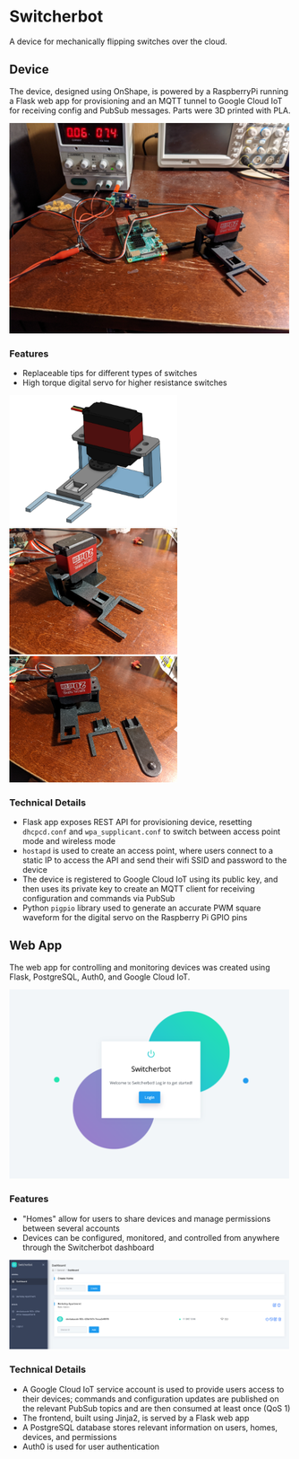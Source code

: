 # Switcherbot

A device for mechanically flipping switches over the cloud.

## Device

The device, designed using OnShape, is powered by a RaspberryPi running a Flask web app for provisioning and an MQTT tunnel to Google Cloud IoT for receiving config and PubSub messages. Parts were 3D printed with PLA.

<img src="images/switcherbot.jpg" width="500"/>

### Features
- Replaceable tips for different types of switches
- High torque digital servo for higher resistance switches

<p float="left">
  <img src="images/switcherbot_onshape.png" width="300" />
  <img src="images/switcherbot_detail.jpg" width="300" /> 
  <img src="images/switcherbot_tips.jpg" width="300" />
</p>

### Technical Details
- Flask app exposes REST API for provisioning device, resetting `dhcpcd.conf` and `wpa_supplicant.conf` to switch between access point mode and wireless mode
- `hostapd` is used to create an access point, where users connect to a static IP to access the API and send their wifi SSID and password to the device
- The device is registered to Google Cloud IoT using its public key, and then uses its private key to create an MQTT client for receiving configuration and commands via PubSub
- Python `pigpio` library used to generate an accurate PWM square waveform for the digital servo on the Raspberry Pi GPIO pins

## Web App

The web app for controlling and monitoring devices was created using Flask, PostgreSQL, Auth0, and Google Cloud IoT.

<img src="images/switcherbot_website.png" width="500"/>

### Features
- "Homes" allow for users to share devices and manage permissions between several accounts
- Devices can be configured, monitored, and controlled from anywhere through the Switcherbot dashboard

<img src="images/switcherbot_dashboard.png" width="500"/>


### Technical Details
- A Google Cloud IoT service account is used to provide users access to their devices; commands and configuration updates are published on the relevant PubSub topics and are then consumed at least once (QoS 1)
- The frontend, built using Jinja2, is served by a Flask web app
- A PostgreSQL database stores relevant information on users, homes, devices, and permissions
- Auth0 is used for user authentication